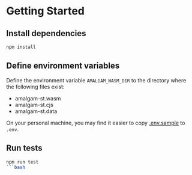 # Getting Started

## Install dependencies

```bash
npm install
```

## Define environment variables

Define the environment variable `AMALGAM_WASM_DIR` to the directory where the following files exist:

- amalgam-st.wasm
- amalgam-st.cjs
- amalgam-st.data

On your personal machine, you may find it easier to copy [.env.sample](./.env.sample) to `.env`.

## Run tests

````bash
npm run test
```bash
````
